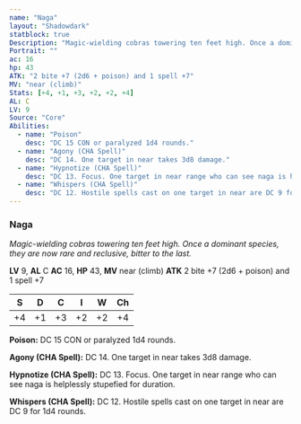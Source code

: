 ```yaml
---
name: "Naga"
layout: "Shadowdark"
statblock: true
Description: "Magic-wielding cobras towering ten feet high. Once a dominant species, they are now rare and reclusive, bitter to the last."
Portrait: ""
ac: 16
hp: 43
ATK: "2 bite +7 (2d6 + poison) and 1 spell +7"
MV: "near (climb)"
Stats: [+4, +1, +3, +2, +2, +4]
AL: C
LV: 9
Source: "Core"
Abilities:
  - name: "Poison"
    desc: "DC 15 CON or paralyzed 1d4 rounds."
  - name: "Agony (CHA Spell)"
    desc: "DC 14. One target in near takes 3d8 damage."
  - name: "Hypnotize (CHA Spell)"
    desc: "DC 13. Focus. One target in near range who can see naga is helplessly stupefied for duration."
  - name: "Whispers (CHA Spell)"
    desc: "DC 12. Hostile spells cast on one target in near are DC 9 for 1d4 rounds."
---
```


### Naga

_Magic-wielding cobras towering ten feet high. Once a dominant species, they are now rare and reclusive, bitter to the last._

**LV** 9, **AL** C
**AC** 16, **HP** 43, **MV** near (climb)
**ATK** 2 bite +7 (2d6 + poison) and 1 spell +7

|  S  |  D  |  C  |  I  |  W  |  Ch  |
|:---:|:---:|:---:|:---:|:---:|:----:|
| +4 | +1 | +3 | +2 | +2 | +4 |

**Poison:** DC 15 CON or paralyzed 1d4 rounds.

**Agony (CHA Spell):** DC 14. One target in near takes 3d8 damage.

**Hypnotize (CHA Spell):** DC 13. Focus. One target in near range who can see naga is helplessly stupefied for duration.

**Whispers (CHA Spell):** DC 12. Hostile spells cast on one target in near are DC 9 for 1d4 rounds.

